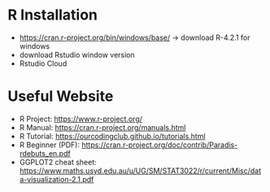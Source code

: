 # R Installation 
- https://cran.r-project.org/bin/windows/base/ -> download R-4.2.1 for windows
- download Rstudio window version
- Rstudio Cloud 
# Useful Website
- R Project: https://www.r-project.org/
- R Manual: https://cran.r-project.org/manuals.html
- R Tutorial: https://ourcodingclub.github.io/tutorials.html
- R Beginner (PDF): https://cran.r-project.org/doc/contrib/Paradis-rdebuts_en.pdf
- GGPLOT2 cheat sheet: https://www.maths.usyd.edu.au/u/UG/SM/STAT3022/r/current/Misc/data-visualization-2.1.pdf

